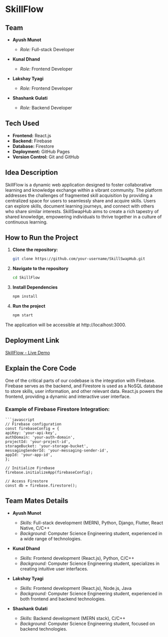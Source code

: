 # SkillFlow

## Team

- **Ayush Munot**
  - *Role:* Full-stack Developer 

- **Kunal Dhand**
  - *Role:* Frontend Developer

- **Lakshay Tyagi**
  - *Role:* Frontend Developer

- **Shashank Gulati**
  - *Role:* Backend Developer

## Tech Used

- **Frontend:** React.js
- **Backend:** Firebase
- **Database:** Firestore 
- **Deployment:** GitHub Pages
- **Version Control:** Git and GitHub

## Idea Description

SkillFlow is a dynamic web application designed to foster collaborative learning and knowledge exchange within a vibrant community. The platform addresses the challenges of fragmented skill acquisition by providing a centralized space for users to seamlessly share and acquire skills. Users can explore skills, document learning journeys, and connect with others who share similar interests. SkillSwapHub aims to create a rich tapestry of shared knowledge, empowering individuals to thrive together in a culture of continuous learning.

## How to Run the Project

1. **Clone the repository:**
   ```bash
   git clone https://github.com/your-username/SkillSwapHub.git

2. **Navigate to the repository**
    ```bash
    cd SkillFlow

3. **Install Dependencies**
    ```bash
    npm install

4. **Run the project**
    ```bash
    npm start
The application will be accessible at http://localhost:3000.

## Deployment Link

[SkillFlow - Live Demo]()

## Explain the Core Code

One of the critical parts of our codebase is the integration with Firebase. Firebase serves as the backend, and Firestore is used as a NoSQL database to store skills, user information, and other relevant data. React.js powers the frontend, providing a dynamic and interactive user interface.

### Example of Firebase Firestore Integration:

    ```javascript
    // Firebase configuration
    const firebaseConfig = {
    apiKey: 'your-api-key',
    authDomain: 'your-auth-domain',
    projectId: 'your-project-id',
    storageBucket: 'your-storage-bucket',
    messagingSenderId: 'your-messaging-sender-id',
    appId: 'your-app-id',
    };

    // Initialize Firebase
    firebase.initializeApp(firebaseConfig);

    // Access Firestore
    const db = firebase.firestore();



## Team Mates Details

- **Ayush Munot**
  - *Skills:* Full-stack development (MERN), Python, Django, Flutter, React Native, C/C++
  - *Background:* Computer Science Engineering student, experienced in a wide range of technologies.

- **Kunal Dhand**
  - *Skills:* Frontend development (React.js), Python, C/C++
  - *Background:* Computer Science Engineering student, specializes in creating intuitive user interfaces.

- **Lakshay Tyagi**
  - *Skills:* Frontend development (React.js), Node.js, Java
  - *Background:* Computer Science Engineering student, experienced in both frontend and backend technologies.

- **Shashank Gulati**
  - *Skills:* Backend development (MERN stack), C/C++
  - *Background:* Computer Science Engineering student, focused on backend technologies.